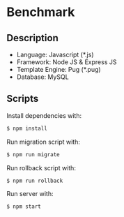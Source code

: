 # Benchmark

## Description
- Language: Javascript (*.js)
- Framework: Node JS & Express JS
- Template Engine: Pug (*.pug)
- Database: MySQL

## Scripts
Install dependencies with:
```sh
$ npm install
```

Run migration script with:
```sh
$ npm run migrate
```

Run rollback script with:
```sh
$ npm run rollback
```

Run server with:
```sh
$ npm start
```